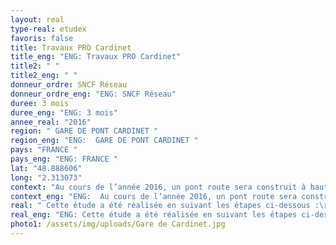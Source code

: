 ```yaml
---
layout: real
type-real: etudex
favoris: false
title: Travaux PRO Cardinet
title_eng: "ENG: Travaux PRO Cardinet"
title2: " "
title2_eng: " "
donneur_ordre: SNCF Réseau
donneur_ordre_eng: "ENG: SNCF Réseau"
duree: 3 mois
duree_eng: "ENG: 3 mois"
annee_real: "2016"
region: " GARE DE PONT CARDINET "
region_eng: "ENG:  GARE DE PONT CARDINET "
pays: "FRANCE "
pays_eng: "ENG: FRANCE "
lat: "48.888606"
long: "2.313073"
context: "Au cours de l’année 2016, un pont route sera construit à hauteur de la gare de Pont Cardinet. Lors des week-ends d’interception prévus pour ces travaux, d’autres travaux auront lieu sur des lignes à l’ouest de Paris St Lazare.\r\n\nL’objectif de l’étude est de mesurer l’impact de ces travaux sur les plans de transport de chaque week-end concerné. Des adaptations sont prévues par SNCF Mobilités pour absorber ces interceptions de voies consécutives aux travaux. L’étude permettra d’en vérifier la faisabilité."
context_eng: "ENG:  Au cours de l’année 2016, un pont route sera construit à hauteur de la gare de Pont Cardinet. Lors des week-ends d’interception prévus pour ces travaux, d’autres travaux auront lieu sur des lignes à l’ouest de Paris St Lazare.\r\n\nL’objectif de l’étude est de mesurer l’impact de ces travaux sur les plans de transport de chaque week-end concerné. Des adaptations sont prévues par SNCF Mobilités pour absorber ces interceptions de voies consécutives aux travaux. L’étude permettra d’en vérifier la faisabilité."
real: " Cette étude a été réalisée en suivant les étapes ci-dessous :\r\n\n•\tModélisation de l’infrastructure et des plans de transport des week-ends concernés par les travaux\r\n\n•\tAdaptation des plans de transport en vérifiant la faisabilité des préconisations effectuées par SNCF Mobilités pour chacun des week-ends et proposition d'adaptations supplémentaires\r\n\n•\t Vérification que toutes les plages travaux entrainant des interceptions de voies sont respectées."
real_eng: "ENG: Cette étude a été réalisée en suivant les étapes ci-dessous :\r\n\n•\tModélisation de l’infrastructure et des plans de transport des week-ends concernés par les travaux\r\n\n•\tAdaptation des plans de transport en vérifiant la faisabilité des préconisations effectuées par SNCF Mobilités pour chacun des week-ends et proposition d'adaptations supplémentaires\r\n\n•\t Vérification que toutes les plages travaux entrainant des interceptions de voies sont respectées."
photo1: /assets/img/uploads/Gare de Cardinet.jpg
---
```

